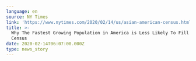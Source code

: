 ```yaml
---
language: en
source: NY Times
link: 'https://www.nytimes.com/2020/02/14/us/asian-american-census.html'
title: >-
  Why The Fastest Growing Population in America is Less Likely To Fill Out The
  Census
date: 2020-02-14T06:07:00.000Z
type: news_story
---
```


